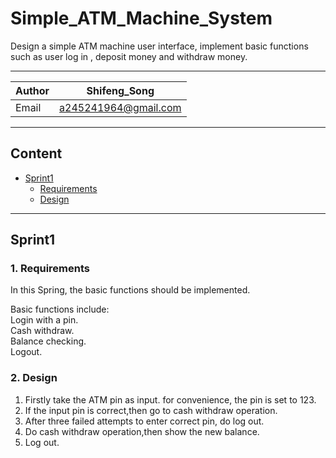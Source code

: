 # Simple_ATM_Machine_System
Design a simple ATM machine user interface, implement basic functions such as user log in , deposit money and withdraw money.
***
|Author|Shifeng_Song|
|---|---
|Email|a245241964@gmail.com

***
## Content
* [Sprint1](Sprint1)
  * [Requirements](Requirements)
  * [Design](Design)
***
## Sprint1
### 1. Requirements
In this Spring, the basic functions should be implemented.  

Basic functions include:  
	Login with a pin.   
	Cash withdraw.   
	Balance checking.   
	Logout.  

### 2. Design

1. Firstly take the ATM pin as input. for convenience, the pin is set to 123.
2. If the input pin is correct,then go to cash withdraw operation.
3. After three failed attempts to enter correct pin, do log out.
4. Do cash withdraw operation,then show the new balance.
5. Log out.
